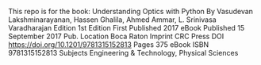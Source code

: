 This repo is for the book: Understanding Optics with Python
By Vasudevan Lakshminarayanan, Hassen Ghalila, Ahmed Ammar, L. Srinivasa Varadharajan
Edition 1st Edition
First Published 2017
eBook Published 15 September 2017
Pub. Location Boca Raton
Imprint CRC Press
DOI https://doi.org/10.1201/9781315152813
Pages 375
eBook ISBN 9781315152813
Subjects Engineering & Technology, Physical Sciences